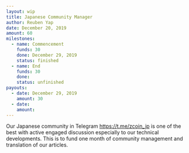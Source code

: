 ```yaml
---
layout: wip
title: Japanese Community Manager
author: Reuben Yap
date: December 20, 2019
amount: 60
milestones:
  - name: Commencement
    funds: 30
    done: December 29, 2019
    status: finished
  - name: End
    funds: 30
    done:
    status: unfinished
payouts:
  - date: December 29, 2019
    amount: 30
  - date:
    amount:
---
```

Our Japanese community in Telegram https://t.me/zcoin_jp is one of the best with active engaged discussion especially to our technical developments.
This is to fund one month of community management and translation of our articles. 
